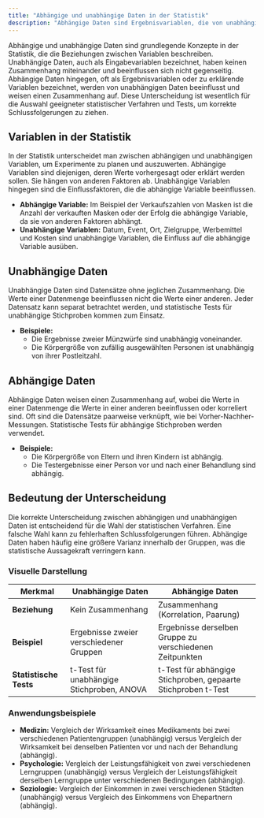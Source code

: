 ```yaml
---
title: "Abhängige und unabhängige Daten in der Statistik"
description: "Abhängige Daten sind Ergebnisvariablen, die von unabhängigen Eingabevariablen beeinflusst werden, während unabhängige Daten keinen Zusammenhang aufweisen. Die Unterscheidung ist entscheidend für die Wahl statistischer Verfahren und Tests. Beispiele umfassen Münzwürfe als unabhängig und Eltern-Kind-Körpergrößen als abhängig."
---
```


Abhängige und unabhängige Daten sind grundlegende Konzepte in der Statistik, die die Beziehungen zwischen Variablen beschreiben. Unabhängige Daten, auch als Eingabevariablen bezeichnet, haben keinen Zusammenhang miteinander und beeinflussen sich nicht gegenseitig. Abhängige Daten hingegen, oft als Ergebnisvariablen oder zu erklärende Variablen bezeichnet, werden von unabhängigen Daten beeinflusst und weisen einen Zusammenhang auf. Diese Unterscheidung ist wesentlich für die Auswahl geeigneter statistischer Verfahren und Tests, um korrekte Schlussfolgerungen zu ziehen.

## Variablen in der Statistik

In der Statistik unterscheidet man zwischen abhängigen und unabhängigen Variablen, um Experimente zu planen und auszuwerten. Abhängige Variablen sind diejenigen, deren Werte vorhergesagt oder erklärt werden sollen. Sie hängen von anderen Faktoren ab. Unabhängige Variablen hingegen sind die Einflussfaktoren, die die abhängige Variable beeinflussen.

- **Abhängige Variable:** Im Beispiel der Verkaufszahlen von Masken ist die Anzahl der verkauften Masken oder der Erfolg die abhängige Variable, da sie von anderen Faktoren abhängt.
- **Unabhängige Variablen:** Datum, Event, Ort, Zielgruppe, Werbemittel und Kosten sind unabhängige Variablen, die Einfluss auf die abhängige Variable ausüben.

## Unabhängige Daten

Unabhängige Daten sind Datensätze ohne jeglichen Zusammenhang. Die Werte einer Datenmenge beeinflussen nicht die Werte einer anderen. Jeder Datensatz kann separat betrachtet werden, und statistische Tests für unabhängige Stichproben kommen zum Einsatz.

- **Beispiele:**
  - Die Ergebnisse zweier Münzwürfe sind unabhängig voneinander.
  - Die Körpergröße von zufällig ausgewählten Personen ist unabhängig von ihrer Postleitzahl.

## Abhängige Daten

Abhängige Daten weisen einen Zusammenhang auf, wobei die Werte in einer Datenmenge die Werte in einer anderen beeinflussen oder korreliert sind. Oft sind die Datensätze paarweise verknüpft, wie bei Vorher-Nachher-Messungen. Statistische Tests für abhängige Stichproben werden verwendet.

- **Beispiele:**
  - Die Körpergröße von Eltern und ihren Kindern ist abhängig.
  - Die Testergebnisse einer Person vor und nach einer Behandlung sind abhängig.

## Bedeutung der Unterscheidung

Die korrekte Unterscheidung zwischen abhängigen und unabhängigen Daten ist entscheidend für die Wahl der statistischen Verfahren. Eine falsche Wahl kann zu fehlerhaften Schlussfolgerungen führen. Abhängige Daten haben häufig eine größere Varianz innerhalb der Gruppen, was die statistische Aussagekraft verringern kann.

### Visuelle Darstellung

| Merkmal                | Unabhängige Daten                         | Abhängige Daten                                               |
| ---------------------- | ----------------------------------------- | ------------------------------------------------------------- |
| **Beziehung**          | Kein Zusammenhang                         | Zusammenhang (Korrelation, Paarung)                           |
| **Beispiel**           | Ergebnisse zweier verschiedener Gruppen   | Ergebnisse derselben Gruppe zu verschiedenen Zeitpunkten      |
| **Statistische Tests** | t-Test für unabhängige Stichproben, ANOVA | t-Test für abhängige Stichproben, gepaarte Stichproben t-Test |

### Anwendungsbeispiele

- **Medizin:** Vergleich der Wirksamkeit eines Medikaments bei zwei verschiedenen Patientengruppen (unabhängig) versus Vergleich der Wirksamkeit bei denselben Patienten vor und nach der Behandlung (abhängig).
- **Psychologie:** Vergleich der Leistungsfähigkeit von zwei verschiedenen Lerngruppen (unabhängig) versus Vergleich der Leistungsfähigkeit derselben Lerngruppe unter verschiedenen Bedingungen (abhängig).
- **Soziologie:** Vergleich der Einkommen in zwei verschiedenen Städten (unabhängig) versus Vergleich des Einkommens von Ehepartnern (abhängig).